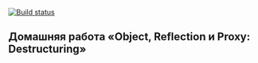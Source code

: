 [![Build status](https://ci.appveyor.com/api/projects/status/gkckx8yr7o949jei?svg=true)](https://ci.appveyor.com/project/a-naraikin/ajs-homework-advanced-destructuring)
## Домашняя работа «Object, Reflection и Proxy: Destructuring»
